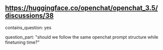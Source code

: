 ## https://huggingface.co/openchat/openchat_3.5/discussions/38

contains_question: yes

question_part: "should we follow the same openchat prompt structure while finetuning time?"